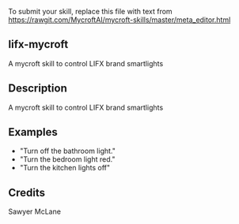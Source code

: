 To submit your skill, replace this file with text from 
https://rawgit.com/MycroftAI/mycroft-skills/master/meta_editor.html


## lifx-mycroft
A mycroft skill to control LIFX brand smartlights

## Description 
A mycroft skill to control LIFX brand smartlights

## Examples 
* "Turn off the bathroom light."
* "Turn the bedroom light red."
* "Turn the kitchen lights off"

## Credits 
Sawyer McLane